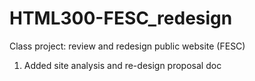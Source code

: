 # HTML300-FESC_redesign
Class project: review and redesign public website (FESC)

1. Added site analysis and re-design proposal doc
